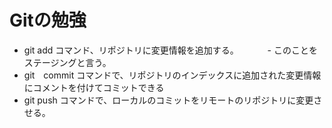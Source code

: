 # Gitの勉強
- git add コマンド、リポジトリに変更情報を追加する。
　　　- このことをステージングと言う。
- git　commit コマンドで、リポジトリのインデックスに追加された変更情報にコメントを付けてコミットできる
- git push コマンドで、ローカルのコミットをリモートのリポジトリに変更させる。

